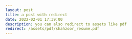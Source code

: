 ```yaml
---
layout: post
title: a post with redirect
date: 2022-02-01 17:39:00
description: you can also redirect to assets like pdf
redirect: /assets/pdf/shahzoor_resume.pdf
---
```

